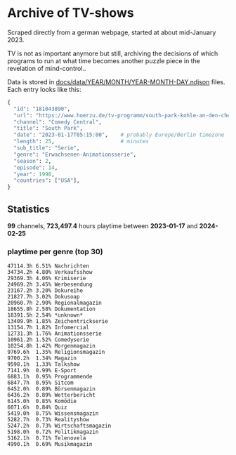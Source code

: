 # Archive of TV-shows

Scraped directly from a german webpage, started at about mid-January 2023.

TV is not as important anymore but still, archiving the decisions of which programs to run at what time
becomes another puzzle piece in the revelation of mind-control.. 

Data is stored in [docs/data/YEAR/MONTH/YEAR-MONTH-DAY.ndjson](docs/data/) files. 
Each entry looks like this:

```python
{
  "id": "181043890", 
  "url": "https://www.hoerzu.de/tv-programm/south-park-kohle-an-den-chefkoch/bid_181043890/", 
  "channel": "Comedy Central", 
  "title": "South Park", 
  "date": "2023-01-17T05:15:00",    # probably Europe/Berlin timezone 
  "length": 25,                     # minutes 
  "sub_title": "Serie", 
  "genre": "Erwachsenen-Animationsserie", 
  "season": 2, 
  "episode": 14, 
  "year": 1998, 
  "countries": ["USA"],
}
```

## Statistics

**99** channels, **723,497.4** hours playtime between **2023-01-17** and **2024-02-25**


### playtime per genre (top 30)

    47114.3h 6.51% Nachrichten
    34734.2h 4.80% Verkaufsshow
    29369.3h 4.06% Krimiserie
    24969.2h 3.45% Werbesendung
    23167.2h 3.20% Dokureihe
    21827.7h 3.02% Dokusoap
    20960.7h 2.90% Regionalmagazin
    18655.8h 2.58% Dokumentation
    18391.5h 2.54% *unknown*
    13409.9h 1.85% Zeichentrickserie
    13154.7h 1.82% Infomercial
    12731.3h 1.76% Animationsserie
    10961.2h 1.52% Comedyserie
    10254.8h 1.42% Morgenmagazin
    9769.6h  1.35% Religionsmagazin
    9700.2h  1.34% Magazin
    9598.1h  1.33% Talkshow
    7141.9h  0.99% E-Sport
    6883.1h  0.95% Programmende
    6847.7h  0.95% Sitcom
    6452.0h  0.89% Börsenmagazin
    6436.2h  0.89% Wetterbericht
    6145.0h  0.85% Komödie
    6071.6h  0.84% Quiz
    5419.0h  0.75% Wissensmagazin
    5282.7h  0.73% Realityshow
    5247.2h  0.73% Wirtschaftsmagazin
    5198.0h  0.72% Politikmagazin
    5162.1h  0.71% Telenovela
    4990.1h  0.69% Musikmagazin

